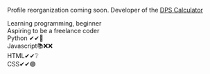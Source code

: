 Profile reorganization coming soon.
Developer of the [DPS Calculator](https://clustercoder.pythonanywhere.com/dpscalculator/)

Learning programming, beginner  
Aspiring to be a freelance coder  
Python ✔✔📘   
Javascript📚❌❌  
HTML✔✔❔  
CSS✔✔🟣  
